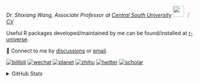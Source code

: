 
<p><em>Dr. Shixiang Wang, Associate Professor at <a href="https://en.csu.edu.cn/">Central South University</a> <img src="https://media.giphy.com/media/WUlplcMpOCEmTGBtBW/giphy.gif" width="30">  ｜ <a href="https://shixiangwang.github.io/cv-shixiang/">CV</a>
</em></p>

Useful R packages developed/maintained by me can be found/installed at [r-universe](https://shixiangwang.r-universe.dev/).

💬 Connect to me by
[discussions](https://github.com/ShixiangWang/self-study/discussions) or [email](mailto:shixiang1994wang@gmail.com). 

[![bilibili](https://img.shields.io/badge/王诗翔-B站-yellow)](https://space.bilibili.com/11553374) [![wechat](https://img.shields.io/badge/王诗翔-微信公众号-important)](https://shixiangwang.github.io/home/logo/qrcode.jpg) [![planet](https://img.shields.io/badge/王诗翔-知识星球-blueviolet)](https://t.zsxq.com/rBqbIei)  [![zhihu](https://img.shields.io/badge/王诗翔-知乎-blue)](https://www.zhihu.com/people/shixiangwang) [![twitter](https://img.shields.io/badge/WangShxiang-twitter-ff69b4)](https://twitter.com/WangShxiang) [![scholar](https://img.shields.io/badge/ShixiangWang-Scholar-00ffff)](https://scholar.google.com/citations?user=FvNp0NkAAAAJ) 

<details>
 
<summary>GitHub Stats</summary>


<!--START_SECTION:waka-->
**🐱 My GitHub Data** 

> 📦 5.0 MB Used in GitHub's Storage 
 > 
> 🏆 954 Contributions in the Year 2024
 > 
> 🚫 Not Opted to Hire
 > 
> 📜 96 Public Repositories 
 > 
> 🔑 30 Private Repositories 
 > 
**I'm an Early 🐤** 

```text
🌞 Morning                2259 commits        ████░░░░░░░░░░░░░░░░░░░░░   16.77 % 
🌆 Daytime                5751 commits        ███████████░░░░░░░░░░░░░░   42.70 % 
🌃 Evening                4553 commits        ████████░░░░░░░░░░░░░░░░░   33.81 % 
🌙 Night                  904 commits         ██░░░░░░░░░░░░░░░░░░░░░░░   06.71 % 
```
📅 **I'm Most Productive on Tuesday** 

```text
Monday                   2133 commits        ████░░░░░░░░░░░░░░░░░░░░░   15.84 % 
Tuesday                  2496 commits        █████░░░░░░░░░░░░░░░░░░░░   18.53 % 
Wednesday                2248 commits        ████░░░░░░░░░░░░░░░░░░░░░   16.69 % 
Thursday                 2131 commits        ████░░░░░░░░░░░░░░░░░░░░░   15.82 % 
Friday                   2061 commits        ████░░░░░░░░░░░░░░░░░░░░░   15.30 % 
Saturday                 1026 commits        ██░░░░░░░░░░░░░░░░░░░░░░░   07.62 % 
Sunday                   1372 commits        ███░░░░░░░░░░░░░░░░░░░░░░   10.19 % 
```


**I Mostly Code in R** 

```text
R                        80 repos            █████████████░░░░░░░░░░░░   52.98 % 
Shell                    9 repos             █░░░░░░░░░░░░░░░░░░░░░░░░   05.96 % 
JavaScript               8 repos             █░░░░░░░░░░░░░░░░░░░░░░░░   05.30 % 
Jupyter Notebook         5 repos             █░░░░░░░░░░░░░░░░░░░░░░░░   03.31 % 
Rust                     2 repos             ░░░░░░░░░░░░░░░░░░░░░░░░░   01.32 % 
```




 Last Updated on 17/11/2024 18:50:01 UTC
<!--END_SECTION:waka-->

> These Readme stats are generated using github action [awesome-readme-stats](https://github.com/anmol098/waka-readme-stats)

-----

**NOTE: Top languages does not indicate my skill level or anything like that. It is just a metric of which languages have been hosted by me on GitHub based on the usage across repositories.**

</details>
